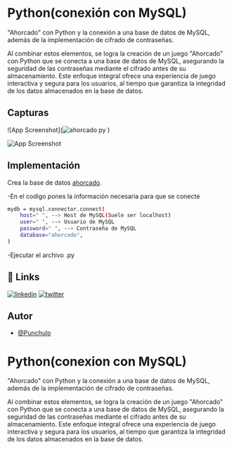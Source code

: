 
# Python(conexión con MySQL)


"Ahorcado" con Python y la conexión a una base de datos de MySQL, además de la implementación de cifrado de contraseñas.

Al combinar estos elementos, se logra la creación de un juego "Ahorcado" con Python que se conecta a una base de datos de MySQL, asegurando la seguridad de las contraseñas mediante el cifrado antes de su almacenamiento. Este enfoque integral ofrece una experiencia de juego interactiva y segura para los usuarios, al tiempo que garantiza la integridad de los datos almacenados en la base de datos.
## Capturas

![App Screenshot](![ahorcado py](https://github.com/punchulo/PY/assets/63676351/250bde05-3028-4a78-8d28-4778599b170f)
)

![App Screenshot](![image](https://github.com/punchulo/PY/assets/63676351/791d5ec0-3484-4cbe-bc79-f565815005a3)
)

## Implementación

Crea la base de datos [ahorcado](https://github.com/punchulo/PY/blob/main/ahorcado_usuarios.sql).

-En el codigo pones la información necesaria para que se conecte
```bash
mydb = mysql.connector.connect(
    host=" ", --> Host de MySQL(Suele ser localhost)
    user=" ", --> Usuario de MySQL
    password=" ", --> Contraseña de MySQL
    database="ahorcado",
)
```
-Ejecutar el archivo .py
## 🔗 Links
[![linkedin](https://img.shields.io/badge/linkedin-0A66C2?style=for-the-badge&logo=linkedin&logoColor=white)](https://www.linkedin.com/in/pablo-garcia-bermejo-lopez-168020239/)
[![twitter](https://img.shields.io/badge/twitter-1DA1F2?style=for-the-badge&logo=twitter&logoColor=white)](https://twitter.com/punchis_0)


## Autor

- [@Punchulo](https://www.github.com/punchulo)


# Python(conexion con MySQL)


"Ahorcado" con Python y la conexión a una base de datos de MySQL, además de la implementación de cifrado de contraseñas.

Al combinar estos elementos, se logra la creación de un juego "Ahorcado" con Python que se conecta a una base de datos de MySQL, asegurando la seguridad de las contraseñas mediante el cifrado antes de su almacenamiento. Este enfoque integral ofrece una experiencia de juego interactiva y segura para los usuarios, al tiempo que garantiza la integridad de los datos almacenados en la base de datos.
